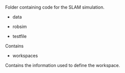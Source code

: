 Folder containing code for the SLAM simulation.

- data



- robsim



- testfile

Contains

- workspaces

Contains the information used to define the workspace.
